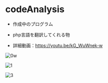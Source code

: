 # codeAnalysis

- 作成中のプログラム
- php言語を翻訳してくれる物

- 詳細動画：https://youtu.be/kG_WuWnek-w

![0w](https://user-images.githubusercontent.com/78200285/219029778-f349870f-3772-4ead-bf24-c2251e274521.png)

![1](https://user-images.githubusercontent.com/78200285/219030020-718c38b1-7afd-49d2-82c7-49a3b5ccdafa.PNG)

![3](https://user-images.githubusercontent.com/78200285/219030033-44c43ed2-62fa-4403-929d-3c86d70cfc1e.PNG)
